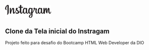 <img src="./img/instagram-logo.png" width="30%"/>
<h2 text-align="center">Clone da Tela inicial do Instragam</h2>
<p>Projeto feito para desafio do Bootcamp HTML Web Developer da DIO</p>
